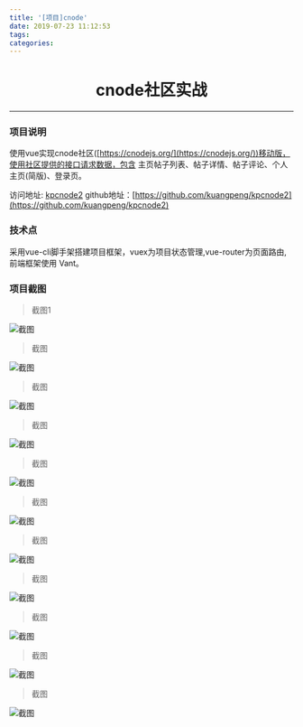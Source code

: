 ```yaml
---
title: '[项目]cnode'
date: 2019-07-23 11:12:53
tags:
categories:
---
```


# <center>cnode社区实战</center>

---------

### 项目说明
使用vue实现cnode社区([https://cnodejs.org/](https://cnodejs.org/))移动版，使用社区提供的接口请求数据，包含 主页帖子列表、帖子详情、帖子评论、个人主页(简版)、登录页。

访问地址: [kpcnode2](http://kuangpeng.site/kpcnode2/dist/)
github地址：[https://github.com/kuangpeng/kpcnode2](https://github.com/kuangpeng/kpcnode2)


### 技术点
采用vue-cli脚手架搭建项目框架，vuex为项目状态管理,vue-router为页面路由, 前端框架使用 Vant。


### 项目截图
>截图1

![截图](/images/cnode/1.png "截图")

>截图

![截图](/images/cnode/2.png "截图")

>截图

![截图](/images/cnode/3.png "截图")

>截图

![截图](/images/cnode/4.png "截图")

>截图

![截图](/images/cnode/5.png "截图")

>截图

![截图](/images/cnode/6.png "截图")

>截图

![截图](/images/cnode/p1.png "截图")

>截图

![截图](/images/cnode/p2.png "截图")

>截图

![截图](/images/cnode/p3.png "截图")

>截图

![截图](/images/cnode/p4.png "截图")

>截图

![截图](/images/cnode/p5.png "截图")
